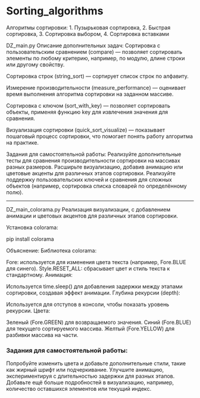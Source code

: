 # Sorting_algorithms
 Алгоритмы сортировки: 1. Пузырьковая сортировка, 2. Быстрая сортировка, 3. Сортировка выбором, 4. Сортировка вставками

DZ_main.py
Описание дополнительных задач:
Сортировка с пользовательским сравнением (compare) — позволяет сортировать элементы по любому критерию, 
например, по модулю, длине строки или другому свойству.

Сортировка строк (string_sort) — сортирует список строк по алфавиту.

Измерение производительности (measure_performance) — оценивает время выполнения алгоритма сортировки на 
заданном массиве.

Сортировка с ключом (sort_with_key) — позволяет сортировать объекты, применяя функцию key для извлечения 
значения для сравнения.

Визуализация сортировки (quick_sort_visualize) — показывает пошаговый процесс сортировки, 
что помогает понять работу алгоритма на практике.

Задания для самостоятельной работы:
Реализуйте дополнительные тесты для сравнения производительности сортировки на массивах разных размеров.
Расширьте визуализацию, добавив анимацию или цветовые акценты для различных этапов сортировки.
Реализуйте поддержку пользовательских ключей и сравнения для сложных объектов 
(например, сортировка списка словарей по определённому полю).

********************************************

DZ_main_colorama.py
Реализация визуализации, с добавлением анимации и цветовых акцентов для различных этапов сортировки.

Установка colorama:

pip install colorama

Объяснение:
Библиотека colorama:

Fore: используется для изменения цвета текста (например, Fore.BLUE для синего).
Style.RESET_ALL: сбрасывает цвет и стиль текста к стандартному.
Анимация:

Используется time.sleep() для добавления задержки между этапами сортировки, создавая эффект анимации.
Глубина рекурсии (depth):

Используется для отступов в консоли, чтобы показать уровень рекурсии.
Цвета:

Зеленый (Fore.GREEN) для возвращаемого значения.
Синий (Fore.BLUE) для текущего сортируемого массива.
Желтый (Fore.YELLOW) для разбивки массива на части.

### Задания для самостоятельной работы:
Попробуйте изменить цвета и добавьте дополнительные стили, такие как жирный шрифт или подчеркивание.
Улучшите анимацию, экспериментируя с длительностью задержки для разных этапов.
Добавьте ещё больше подробностей в визуализацию, например, количество оставшихся элементов или текущий индекс.